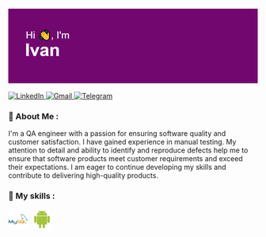 <img src="https://github.com/ivanpravada/ivanpravada/blob/main/git_logo.png"/></h1>

<div id="badges">
  <a href="https://www.linkedin.com/in/ivan-pravada-b88a42269/">
    <img src="https://img.shields.io/static/v1?label=Linkedin&message=Ivan%20Pravada&color=72086F&style=for-the-badge&logo=linkedin" alt="LinkedIn"/>
  </a>
  <a href="mailto:vano.provada@gmail.com">
    <img src="https://img.shields.io/static/v1?label=Gmail&message=vano.provada@gmail.com&color=72086F&style=for-the-badge&logo=gmail" alt="Gmail"/>
  </a>
  <a href="https://t.me/Ivan_0990">
    <img src="https://img.shields.io/static/v1?label=Telegram&message=@Ivan_0990&color=72086F&style=for-the-badge&logo=telegram" alt="Telegram"/>
  </a>
</div>

### :mage: About Me :

I'm a QA engineer with a passion for ensuring software quality and customer satisfaction. I have  gained experience in manual testing. My attention to detail and ability to identify and reproduce defects help me to ensure that software products meet customer requirements and exceed their expectations. I am eager to continue developing my skills and contribute to delivering high-quality products.

### :toolbox: My skills :
<div>
  <img src="https://github.com/devicons/devicon/blob/master/icons/mysql/mysql-original-wordmark.svg" title="MySQL"  alt="MySQL" width="40" height="40"/>&nbsp;
  <img src="https://github.com/devicons/devicon/blob/master/icons/android/android-plain.svg" title="Android"  alt="MySQL" width="40" height="40"/>&nbsp;

</div>
